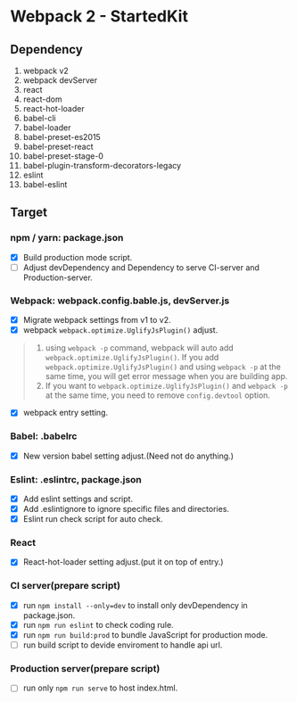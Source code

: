 # Webpack 2 - StartedKit

## Dependency

1. webpack v2
2. webpack devServer
3. react
4. react-dom
5. react-hot-loader
6. babel-cli
7. babel-loader
8. babel-preset-es2015
9. babel-preset-react
10. babel-preset-stage-0
11. babel-plugin-transform-decorators-legacy
12. eslint
13. babel-eslint

## Target

### npm / yarn: package.json

- [x] Build production mode script.
- [ ] Adjust devDependency and Dependency to serve CI-server and Production-server.

### Webpack: webpack.config.bable.js, devServer.js

- [x] Migrate webpack settings from v1 to v2.
- [x] webpack ``` webpack.optimize.UglifyJsPlugin() ``` adjust.
 > 1. using ``` webpack -p ``` command, webpack will auto add ``` webpack.optimize.UglifyJsPlugin() ```. If you add ``` webpack.optimize.UglifyJsPlugin() ``` and using ``` webpack -p ``` at the same time, you will get error message when you are building app.
 > 2. If you want to ``` webpack.optimize.UglifyJsPlugin() ``` and ``` webpack -p ``` at the same time, you need to remove ``` config.devtool ``` option.
 - [x] webpack entry setting.

### Babel: .babelrc

- [x] New version babel setting adjust.(Need not do anything.)

### Eslint: .eslintrc, package.json

- [x] Add eslint settings and script.
- [x] Add .eslintignore to ignore specific files and directories.
- [x] Eslint run check script for auto check.

### React

- [x] React-hot-loader setting adjust.(put it on top of entry.)

### CI server(prepare script)

- [x] run ``` npm install --only=dev ``` to install only devDependency in package.json.
- [x] run ``` npm run eslint ``` to check coding rule.
- [x] run ``` npm run build:prod ``` to bundle JavaScript for production mode.
- [ ] run build script to devide enviroment to handle api url.

### Production server(prepare script)

- [ ] run only ``` npm run serve ``` to host index.html.